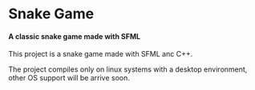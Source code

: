 # Snake Game

#### A classic snake game made with SFML

This project is a snake game made with SFML anc C++.

The project compiles only on linux systems with a desktop environment, other OS support will be arrive soon.